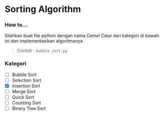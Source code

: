 # Sorting Algorithm

### How to...
Silahkan buat file python dengan nama *Camel Case* dari kategori di bawah ini dan implementasikan algoritmanya
> Contoh : `bubble_sort.py`

### Kategori
- [ ] Bubble Sort
- [ ] Selection Sort
- [x] Insertion Sort
- [ ] Merge Sort
- [ ] Quick Sort
- [ ] Counting Sort
- [ ] Binary Tree Sort
